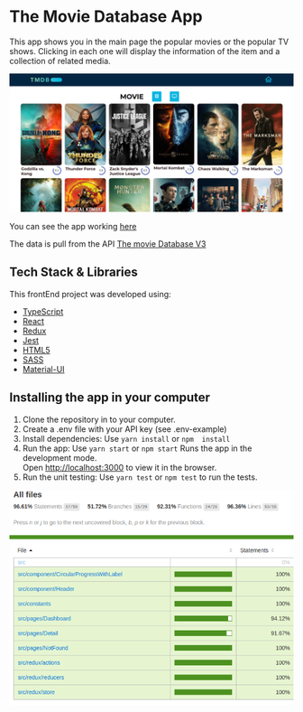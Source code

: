 # The Movie Database App

This app shows you in the main page the popular movies or the popular TV shows. Clicking in each one will display the information of the item and a collection of related media.

![Screenshot app](./src/assets/TMDB.jpg "Screenshot app")

You can see the app working [here](https://the-movie-database-app.web.app/)

The data is pull from the API [The movie Database V3](https://developers.themoviedb.org/3/)


## Tech Stack & Libraries

This frontEnd project was developed using:
* [TypeScript](https://www.typescriptlang.org/)
* [React](https://reactjs.org/)
* [Redux](https://redux.js.org/)
* [Jest](https://jestjs.io/)
* [HTML5](https://html.spec.whatwg.org/)
* [SASS](https://sass-lang.com/)
* [Material-UI](https://material-ui.com/)

##  Installing the app in your computer

1. Clone the repository in to your computer.
2. Create a .env file with your API key (see .env-example)
3. Install dependencies:
Use `yarn install` or `npm  install`  
4. Run the app:
Use `yarn start` or `npm start`
Runs the app in the development mode.\
Open [http://localhost:3000](http://localhost:3000) to view it in the browser.
5. Run the unit testing:
Use `yarn test` or `npm test` to run the tests.

![Test summary](./src/assets/Test.png "Test summary")


